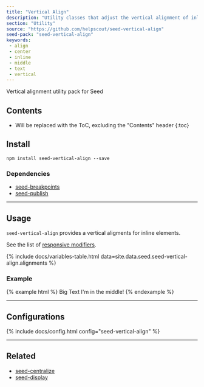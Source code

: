 ```yaml
---
title: "Vertical Align"
description: "Utility classes that adjust the vertical alignment of inline elements."
section: "Utility"
source: "https://github.com/helpscout/seed-vertical-align"
seed-pack: "seed-vertical-align"
keywords:
 - align
 - center
 - inline
 - middle
 - text
 - vertical
---
```


Vertical alignment utility pack for Seed

## Contents

* Will be replaced with the ToC, excluding the "Contents" header
{:toc}

## Install

```
npm install seed-vertical-align --save
```


### Dependencies

* [seed-breakpoints](/seed/packs/seed-breakpoints)
* [seed-publish](/seed/packs/seed-publish)



---


## Usage

`seed-vertical-align` provides a vertical aligments for inline elements.

See the list of [responsive modifiers](/seed/packs/seed-breakpoints/#responsive-modifiers).

{% include docs/variables-table.html data=site.data.seed.seed-vertical-align.alignments %}

### Example

{% example html %}
<span class="u-va-middle tx-h1">Big Text</span>
<span>I'm in the middle!</span>
{% endexample %}



---



## Configurations

{% include docs/config.html config="seed-vertical-align" %}



---



## Related

* [seed-centralize](/seed/packs/seed-centralize)
* [seed-display](/seed/packs/seed-display)
